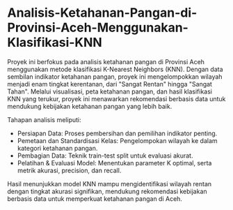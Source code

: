 # Analisis-Ketahanan-Pangan-di-Provinsi-Aceh-Menggunakan-Klasifikasi-KNN

Proyek ini berfokus pada analisis ketahanan pangan di Provinsi Aceh menggunakan metode klasifikasi K-Nearest Neighbors (KNN). Dengan data sembilan indikator ketahanan pangan, proyek ini mengelompokkan wilayah menjadi enam tingkat kerentanan, dari "Sangat Rentan" hingga "Sangat Tahan". Melalui visualisasi, peta ketahanan pangan, dan hasil klasifikasi KNN yang terukur, proyek ini menawarkan rekomendasi berbasis data untuk mendukung kebijakan ketahanan pangan yang lebih baik.

Tahapan analisis meliputi:

- Persiapan Data: Proses pembersihan dan pemilihan indikator penting.
- Pemetaan dan Standardisasi Kelas: Pengelompokan wilayah ke dalam kategori ketahanan pangan.
- Pembagian Data: Teknik train-test split untuk evaluasi akurat.
- Pelatihan & Evaluasi Model: Menentukan parameter K optimal, serta metrik akurasi, precision, dan recall.

Hasil menunjukkan model KNN mampu mengidentifikasi wilayah rentan dengan tingkat akurasi signifikan, mendukung rekomendasi kebijakan berbasis data untuk memperkuat ketahanan pangan di Aceh.
